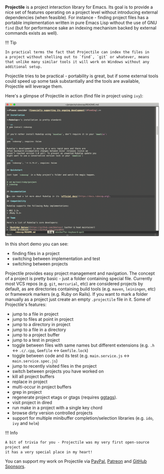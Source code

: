 **Projectile** is a project interaction library for Emacs. Its goal is to
provide a nice set of features operating on a project level without
introducing external dependencies (when feasible). For instance -
finding project files has a portable implementation written in pure
Emacs Lisp without the use of GNU `find` (but for performance sake an
indexing mechanism backed by external commands exists as well).

!!! Tip

    In practical terms the fact that Projectile can index the files in
    a project without shelling out to `find`, `git` or whatever, means
    that unlike many similar tools it will work on Windows without any
    additional setup.

Projectile tries to be practical - portability is great, but if some
external tools could speed up some task substantially and the tools
are available, Projectile will leverage them.

Here's a glimpse of Projectile in action (find file in project using `ivy`):

![Projectile Screenshot](screenshots/projectile-demo.gif)

In this short demo you can see:

* finding files in a project
* switching between implementation and test
* switching between projects

Projectile provides easy project management and navigation. The
concept of a project is pretty basic - just a folder containing
special file. Currently most VCS repos (e.g. `git`, `mercurial`, etc)
are considered projects by default, as are directories containing
build tools (e.g. `maven`, `leiningen`, etc) or framework markers
(e.g. Ruby on Rails). If you want to mark a folder manually as a
project just create an empty `.projectile` file in it. Some of
Projectile's features:

* jump to a file in project
* jump to files at point in project
* jump to a directory in project
* jump to a file in a directory
* jump to a project buffer
* jump to a test in project
* toggle between files with same names but different extensions (e.g. `.h` <-> `.c/.cpp`, `Gemfile` <-> `Gemfile.lock`)
* toggle between code and its test (e.g. `main.service.js` <-> `main.service.spec.js`)
* jump to recently visited files in the project
* switch between projects you have worked on
* kill all project buffers
* replace in project
* multi-occur in project buffers
* grep in project
* regenerate project etags or gtags (requires [ggtags](https://github.com/leoliu/ggtags)).
* visit project in dired
* run make in a project with a single key chord
* browse dirty version controlled projects
* support for multiple minibuffer completion/selection libraries (e.g. `ido`, `ivy` and `helm`)

!!! Info

    A bit of trivia for you - Projectile was my very first open-source project and
    it has a very special place in my heart!

You can support my work on Projectile via
 [PayPal](https://www.paypal.me/bbatsov),
 [Patreon](https://www.patreon.com/bbatsov) and
 [GitHub Sponsors](https://github.com/sponsors/bbatsov).
